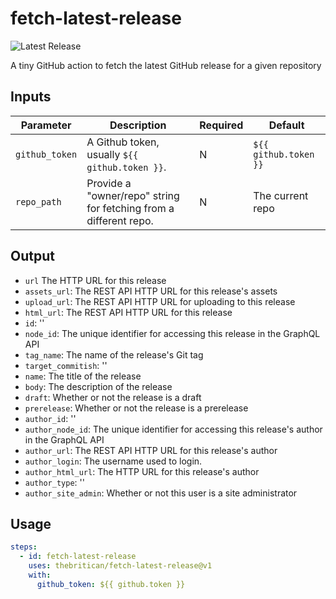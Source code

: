 # fetch-latest-release

![Latest Release](https://img.shields.io/github/v/release/thebritican/fetch-latest-release?label=Latest%20Release)

A tiny GitHub action to fetch the latest GitHub release for a given repository

## Inputs

| Parameter           | Description                                                                                | Required | Default      |
| ------------------- | ------------------------------------------------------------------------------------------ | -------- | ------------ |
| `github_token`      | A Github token, usually `${{ github.token }}`.                                             | N        | `${{ github.token }}`  |
| `repo_path`         | Provide a "owner/repo" string for fetching from a different repo.                          | N        | The current repo       |

## Output

- `url` The HTTP URL for this release
- `assets_url`: The REST API HTTP URL for this release's assets
- `upload_url`: The REST API HTTP URL for uploading to this release
- `html_url`: The REST API HTTP URL for this release
- `id`: ''
- `node_id`: The unique identifier for accessing this release in the GraphQL API
- `tag_name`: The name of the release's Git tag
- `target_commitish`: ''
- `name`: The title of the release
- `body`: The description of the release
- `draft`: Whether or not the release is a draft
- `prerelease`: Whether or not the release is a prerelease
- `author_id`: ''
- `author_node_id`: The unique identifier for accessing this release's author in the GraphQL API
- `author_url`: The REST API HTTP URL for this release's author
- `author_login`: The username used to login.
- `author_html_url`: The HTTP URL for this release's author
- `author_type`: ''
- `author_site_admin`: Whether or not this user is a site administrator

## Usage

```yaml
steps:
  - id: fetch-latest-release
    uses: thebritican/fetch-latest-release@v1
    with:
      github_token: ${{ github.token }}
```

